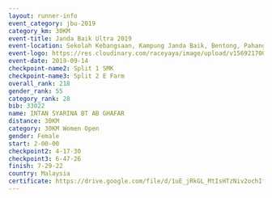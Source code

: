 ```yaml
---
layout: runner-info 
event_category: jbu-2019 
category_km: 30KM 
event-title: Janda Baik Ultra 2019 
event-location: Sekolah Kebangsaan, Kampung Janda Baik, Bentong, Pahang, Malaysia 
event-logo: https://res.cloudinary.com/raceyaya/image/upload/v1569217009/logo/janda-baik_vch1pc.jpg 
event-date: 2019-09-14 
checkpoint-name2: Split 1 SMK 
checkpoint-name3: Split 2 E Farm 
overall_rank: 218
gender_rank: 55
category_rank: 28
bib: 33022
name: INTAN SYARINA BT AB GHAFAR
distance: 30KM
category: 30KM Women Open
gender: Female
start: 2-00-00
checkpoint2: 4-17-30
checkpoint3: 6-47-26
finish: 7-29-22
country: Malaysia
certificate: https://drive.google.com/file/d/1uE_jRkGL_MtIsHTzNiv2ochIfw-EJ6xg/view?usp=sharing
---
```

